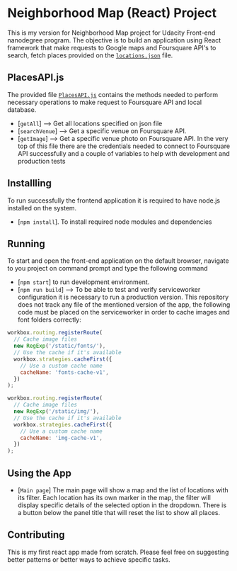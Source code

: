 # Neighborhood Map (React) Project
This is my version for Neighborhood Map project for Udacity Front-end nanodegree program. The objective is to build an application using React framework that make requests to Google maps and Foursquare API's to search, fetch places provided on the [`locations.json`](public/utils/locations.json) file.

## PlacesAPI.js
 The provided file [`PlacesAPI.js`](src/PlacesAPI.js) contains the methods needed to perform necessary operations to make request to Foursquare API and local database.
* [`getAll`] --> Get all locations specified on json file
* [`searchVenue`] --> Get a specific venue on Foursquare API.
* [`getImage`] --> Get a specific venue photo on Foursquare API.
In the very top of this file there are the credentials needed to connect to Foursquare API successfully and a couple of variables to help with development and production tests

## Installling
To run successfully the frontend application it is required to have node.js installed on the system.
* [`npm install`]. To install required node modules and dependencies

## Running
To start and open the front-end application on the default browser, navigate to you project on command prompt and type the following command
* [`npm start`] to run development environment.
* [`npm run build`] --> To be able to test and verify serviceworker configuration it is necessary to run a production version. This repository does not track any file of the mentioned version of the app, the following code must be placed on the serviceworker in order to cache images and font folders correctly:

```javascript
workbox.routing.registerRoute(
  // Cache image files
  new RegExp('/static/fonts/'),
  // Use the cache if it's available
  workbox.strategies.cacheFirst({
    // Use a custom cache name
    cacheName: 'fonts-cache-v1',
  })
);

workbox.routing.registerRoute(
  // Cache image files
  new RegExp('/static/img/'),
  // Use the cache if it's available
  workbox.strategies.cacheFirst({
    // Use a custom cache name
    cacheName: 'img-cache-v1',
  })
);
```
## Using the App
* [`Main page`] The main page will show a map and the list of locations with its filter. Each location has its own marker in the map, the filter will display specific details of the selected option in the dropdown. There is a button below the panel title that will reset the list to show all places.

## Contributing
This is my first react app made from scratch. Please feel free on suggesting better patterns or better ways to achieve specific tasks.
